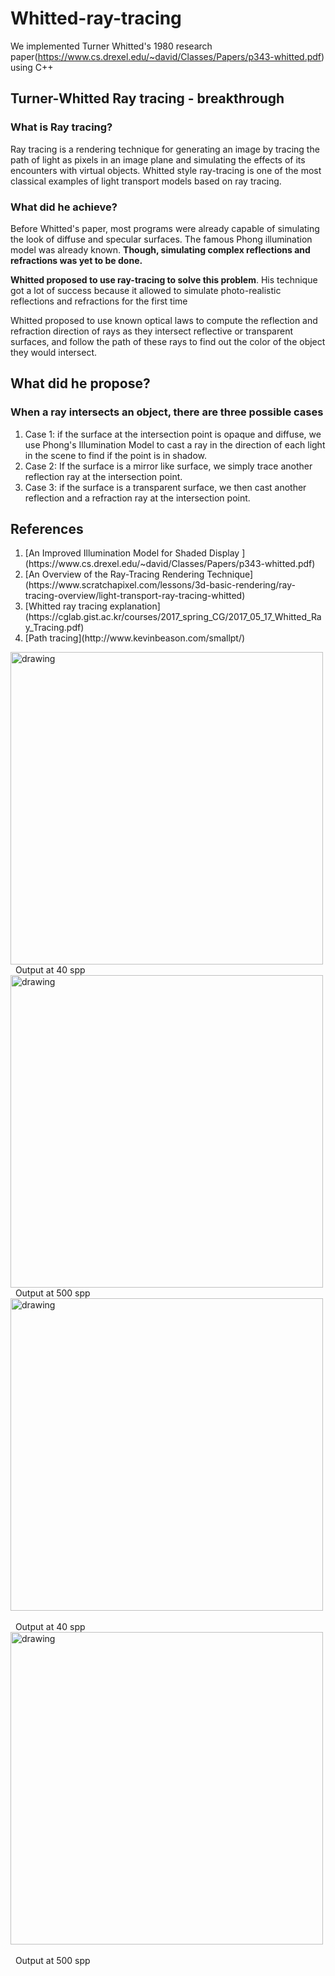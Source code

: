 # Whitted-ray-tracing
We implemented Turner Whitted's 1980 research paper(https://www.cs.drexel.edu/~david/Classes/Papers/p343-whitted.pdf) using C++

<h2>Turner-Whitted Ray tracing - breakthrough</h2>
<h3>What is Ray tracing?</h3>
<p>Ray tracing is a rendering technique for generating an image by tracing the path of light
as pixels in an image plane and simulating the effects of its encounters with virtual objects.
Whitted style ray-tracing is one of the most classical examples of light transport models based on ray tracing.</p>



<h3>What did he achieve?</h3>
<p>Before Whitted's paper,
most programs were already capable of simulating the look of diffuse and specular surfaces.
The famous Phong illumination model was already known.
    <b>Though, simulating complex reflections and refractions was yet to be done.</b> </p>
<p><b>Whitted proposed to use ray-tracing to solve this problem</b>. His technique got a lot of success because it allowed to simulate photo-realistic reflections and refractions for the first time </p>
<p>Whitted proposed to use known optical laws to compute the reflection and refraction direction of rays
as they intersect reflective or transparent surfaces, and follow the path of these rays to find out the color
of the object they would intersect. </p>
<h2>What did he propose?</h2>
<h3>When a ray intersects an object, there are three possible cases</h3>
<ol>
    <li>Case 1: if the surface at the intersection point is opaque and diffuse, we use Phong's Illumination Model
    to cast a ray in the direction of each light in the scene to find if the point is in shadow.</li>
    <li>Case 2: If the surface is a mirror like surface, we simply trace another reflection ray at the intersection point.</li>
    <li>Case 3: if the surface is a transparent surface, we then cast another reflection and a refraction ray at the intersection point.</li>
</ol>
<h2>References</h2>
<ol>
    <li>[An Improved Illumination Model for Shaded Display ](https://www.cs.drexel.edu/~david/Classes/Papers/p343-whitted.pdf)</li>
    <li>[An Overview of the Ray-Tracing Rendering Technique](https://www.scratchapixel.com/lessons/3d-basic-rendering/ray-tracing-overview/light-transport-ray-tracing-whitted)</li>
    <li>[Whitted ray tracing explanation](https://cglab.gist.ac.kr/courses/2017_spring_CG/2017_05_17_Whitted_Ray_Tracing.pdf)</li>
    <li>[Path tracing](http://www.kevinbeason.com/smallpt/)</li>
</ol>
<div class="row">
<div class="column">
<img src="https://github.com/saloni-singh14/Whitted-ray-tracing/blob/main/doc_images/sky40.jpeg" alt="drawing" width="500" /><br>&nbsp;&nbsp;Output at 40 spp
</div>
<div class="column">
<img src="https://github.com/saloni-singh14/Whitted-ray-tracing/blob/main/doc_images/sky500.jpeg" alt="drawing" width="500"/><br>&nbsp;&nbsp;Output at 500 spp
</div>
    </div>
<div class="column1">
<img src="https://github.com/saloni-singh14/Whitted-ray-tracing/blob/main/doc_images/explicit.jpg" alt="drawing" width="500" /><br><br>&nbsp;&nbsp;Output at 40 spp
</div> 
<div class="column1">
<img src="https://github.com/saloni-singh14/Whitted-ray-tracing/blob/main/doc_images/explicit%20(1).jpg" alt="drawing" width="500" /><br><br>&nbsp;&nbsp;Output at 500 spp
</div> 
